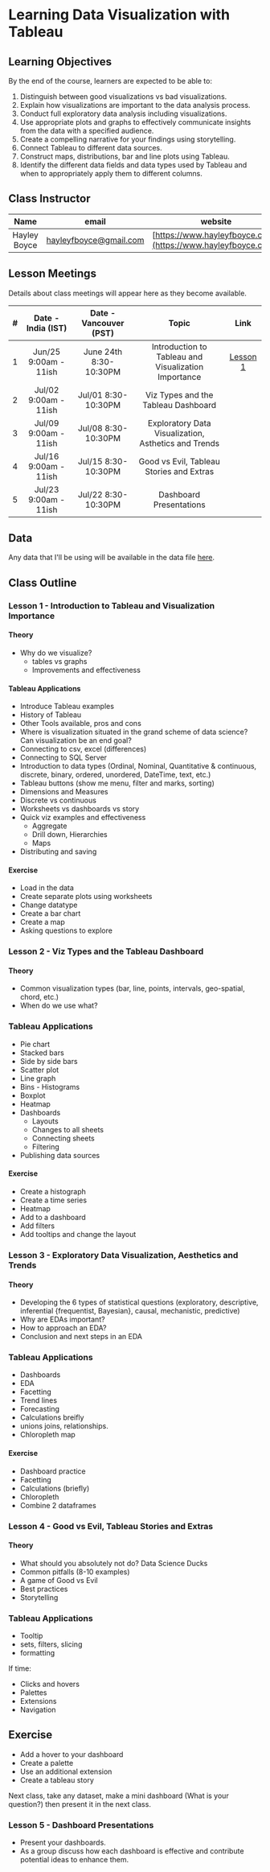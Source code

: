 # Learning Data Visualization with Tableau 

## Learning Objectives

By the end of the course, learners are expected to be able to:

1. Distinguish between good visualizations vs bad visualizations.
2. Explain how visualizations are important to the data analysis process. 
3. Conduct full exploratory data analysis including visualizations. 
4. Use appropriate plots and graphs to effectively communicate insights from the data with a specified audience.
5. Create a compelling narrative for your findings using storytelling.
6. Connect Tableau to different data sources.
7. Construct maps, distributions, bar and line plots using Tableau.
8. Identify the different data fields and data types used by Tableau and when to appropriately apply them to different columns.  

## Class Instructor 

| Name         |  email | website |
| :---:        | :---:  | :---:  | 
| Hayley Boyce | hayleyfboyce@gmail.com | [https://www.hayleyfboyce.com/](https://www.hayleyfboyce.com/)|

## Lesson Meetings

Details about class meetings will appear here as they become available.

|  #   | Date - India (IST) | Date - Vancouver (PST) | Topic | Link |
| :---: | :---: | :---: | :---: | :---:|
| 1  | Jun/25 9:00am - 11ish  |June 24th 8:30-10:30PM  | Introduction to Tableau and Visualization Importance | [Lesson 1]()|
| 2 | Jul/02 9:00am - 11ish  |Jul/01 8:30-10:30PM  | Viz Types and the Tableau Dashboard  |  | 
| 3 | Jul/09 9:00am - 11ish  |Jul/08 8:30-10:30PM  |  Exploratory Data Visualization, Asthetics and Trends |  | 
| 4 | Jul/16 9:00am - 11ish  |Jul/15 8:30-10:30PM  |  Good vs Evil, Tableau Stories and Extras  |  | 
| 5 | Jul/23 9:00am - 11ish  |Jul/22 8:30-10:30PM  |  Dashboard Presentations | |


## Data

Any data that I'll be using will be available in the data file [here](https://drive.google.com/drive/folders/1IP1Vs8bJnGElKfqZ8VkNlLVX-VXJZfaV).



## Class Outline

### Lesson 1 - Introduction to Tableau and Visualization Importance
#### Theory 
- Why do we visualize?  
    - tables vs graphs
    - Improvements and effectiveness

#### Tableau Applications 
- Introduce Tableau examples
- History of Tableau
- Other Tools available, pros and cons
- Where is visualization situated in the grand scheme of data science? Can visualization be an end goal?
- Connecting to csv, excel (differences)
- Connecting to SQL Server
- Introduction to data types (Ordinal, Nominal, Quantitative & continuous, discrete, binary, ordered, unordered, DateTime, text, etc.)
- Tableau buttons (show me menu, filter and marks, sorting)
- Dimensions and Measures
- Discrete vs continuous
- Worksheets vs dashboards vs story
- Quick viz examples and effectiveness 
    - Aggregate
    - Drill down, Hierarchies 
    - Maps
- Distributing and saving

#### Exercise 

- Load in the data 
- Create separate plots using worksheets 
- Change datatype
- Create a bar chart 
- Create a map
- Asking questions to explore

### Lesson 2 - Viz Types and the Tableau Dashboard

#### Theory 

- Common visualization types (bar, line, points, intervals, geo-spatial, chord, etc.)
- When do we use what?

### Tableau Applications 

- Pie chart
- Stacked bars 
- Side by side bars 
- Scatter plot 
- Line graph
- Bins - Histograms
- Boxplot
- Heatmap
- Dashboards
    - Layouts 
    - Changes to all sheets 
    - Connecting sheets 
    - Filtering 
- Publishing data sources

#### Exercise 

- Create a histograph
- Create a time series
- Heatmap 
- Add to a dashboard
- Add filters 
- Add tooltips and change the layout


### Lesson 3 - Exploratory Data Visualization, Aesthetics and Trends

#### Theory 

- Developing the 6 types of statistical questions (exploratory, descriptive, inferential {frequentist, Bayesian}, causal, mechanistic, predictive)
- Why are EDAs important?
- How to approach an EDA?
- Conclusion and next steps in an EDA  

### Tableau Applications 

- Dashboards 
- EDA
- Facetting
- Trend lines
- Forecasting 
- Calculations breifly
- unions joins, relationships.
- Chloropleth map 

#### Exercise

- Dashboard practice
- Facetting
- Calculations (briefly)
- Chloropleth
- Combine 2 dataframes

### Lesson 4 - Good vs Evil, Tableau Stories and Extras

#### Theory 

- What should you absolutely not do? Data Science Ducks
- Common pitfalls (8-10 examples)
- A game of Good vs Evil
- Best practices
- Storytelling 

### Tableau Applications 

- Tooltip
- sets, filters, slicing
- formatting

If time:

- Clicks and hovers  
- Palettes 
- Extensions  
- Navigation


## Exercise 
- Add a hover to your dashboard
- Create a palette 
- Use an additional extension 
- Create a tableau story 

Next class, take any dataset, make a mini dashboard (What is your question?) then present it in the next class. 

### Lesson 5 - Dashboard Presentations

- Present your dashboards.
- As a group discuss how each dashboard is effective and contribute potential ideas to enhance them.  

